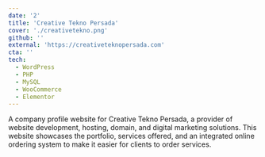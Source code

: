 ```yaml
---
date: '2'
title: 'Creative Tekno Persada'
cover: './creativetekno.png'
github: ''
external: 'https://creativeteknopersada.com'
cta: ''
tech:
  - WordPress
  - PHP
  - MySQL
  - WooCommerce
  - Elementor
---
```


A company profile website for Creative Tekno Persada, a provider of website development, hosting, domain, and digital marketing solutions. This website showcases the portfolio, services offered, and an integrated online ordering system to make it easier for clients to order services.
